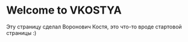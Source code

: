 # Welcome to VKOSTYA    

Эту страницу сделал Воронович Костя, это что-то вроде стартовой страницы :)